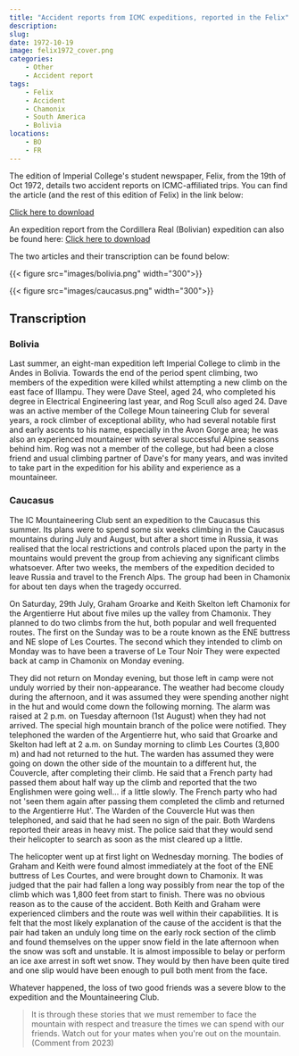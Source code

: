 ```yaml
---
title: "Accident reports from ICMC expeditions, reported in the Felix"
description: 
slug: 
date: 1972-10-19
image: felix1972_cover.png
categories:
    - Other
    - Accident report
tags:
    - Felix
    - Accident
    - Chamonix
    - South America
    - Bolivia
locations:
    - BO
    - FR
---
```


The edition of Imperial College's student newspaper, Felix, from the 19th of Oct 1972, details two accident reports on ICMC-affiliated trips. You can find the article (and the rest of this edition of Felix) in the link below:

[Click here to download](/documents/felix1972.pdf)

An expedition report from the Cordillera Real (Bolivian) expedition can also be found here: [Click here to download](/documents/bolivia_exped_1972.pdf)


The two articles and their transcription can be found below:

{{< figure src="images/bolivia.png" width="300">}}

{{< figure src="images/caucasus.png" width="300">}}


## Transcription

### Bolivia

Last summer, an eight-man expedition left Imperial College to climb in the Andes in Bolivia. Towards the end of the period spent climbing, two members of the expedition were killed whilst attempting a new climb on the east face of Illampu. They were Dave Steel, aged 24, who completed his degree in Electrical Engineering last year, and Rog Scull also aged 24.
Dave was an active member of the College Moun taineering Club for several years, a rock climber of exceptional ability, who had several notable first and early ascents to his name, especially in the Avon Gorge area; he was also an experienced mountaineer with several successful Alpine seasons behind him.
Rog was not a member of the college, but had been a close friend and usual climbing partner of Dave's for many years, and was invited to take part in the expedition for his ability and experience as a mountaineer.

### Caucasus

The IC Mountaineering Club sent an expedition to the Caucasus this summer. Its plans were to spend some six weeks climbing in the Caucasus mountains during July and August, but after a short time in Russia, it was realised that the local restrictions and controls placed upon the party in the mountains would prevent the group from achieving any significant climbs whatsoever. After two weeks, the members of the expedition decided to leave Russia and travel to the French Alps. The group had been in Chamonix for about ten days when the tragedy occurred.

On Saturday, 29th July, Graham Groarke and Keith Skelton left Chamonix for the Argentierre Hut about five miles up the valley from Chamonix. They planned to do two climbs from the hut, both popular and well frequented routes. The first on the Sunday was to be a route known as the ENE buttress and NE slope of Les Courtes. The second which they intended to climb on Monday was to have been a traverse of Le Tour Noir They were expected back at camp in Chamonix on Monday evening.

They did not return on Monday evening, but those left in camp were not unduly worried by their non-appearance. The weather had become cloudy during the afternoon, and it was assumed they were spending another night in the hut and would come down the following morning.
The alarm was raised at 2 p.m. on Tuesday afternoon (1st August) when they had not arrived. The special high mountain branch of the police were notified. They telephoned the warden of the Argentierre hut, who said that Groarke and Skelton had left at 2 a.m. on Sunday morning to climb Les Courtes (3,800 m) and had not returned to the hut. The warden has assumed they were going on down the other side of the mountain to a different hut, the Couvercle, after completing their climb. He said that a French party had passed them about half way up the climb and reported that the two Englishmen were going well... if a little slowly. The French party who had not 'seen them again after passing them completed the climb and returned to the Argentierre Hut'.
The Warden of the Couvercle Hut was then telephoned, and said that he had seen no sign of the pair. Both Wardens reported their areas in heavy mist.
The police said that they would send their helicopter to search as soon as the mist cleared up a little.

The helicopter went up at first light on Wednesday morning. The bodies of Graham and Keith were found almost immediately at the foot of the ENE buttress of Les Courtes, and were brought down to Chamonix. It was judged that the pair had fallen a long way possibly from near the top of the climb which was 1,800 feet from start to finish. There was no obvious reason as to the cause of the accident. Both Keith and Graham were experienced climbers and the route was well within their capabilities. It is felt that the most likely explanation of the cause of the accident is that the pair had taken an unduly long time on the early rock section of the climb and found themselves on the upper snow field in the late afternoon when the snow was soft and unstable. It is almost impossible to belay or perform an ice axe arrest in soft wet snow. They would by then have been quite tired and one slip would have been enough to pull both ment from the face.

Whatever happened, the loss of two good friends was a severe blow to the expedition and the Mountaineering Club.

> It is through these stories that we must remember to face the mountain with respect and treasure the times we can spend with our friends. Watch out for your mates when you're out on the mountain. (Comment from 2023)
